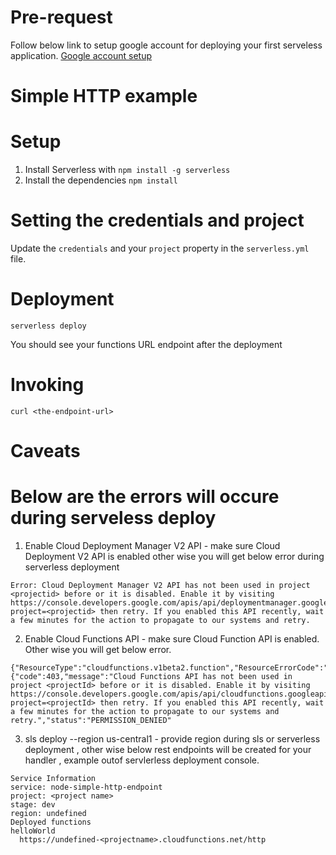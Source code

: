 <!--
title: 'GCF Simple HTTP Endpoint example in NodeJS'
description: 'This example demonstrates how to setup a simple HTTP GET endpoint.'
layout: Doc
framework: v1
platform: 'Google Cloud'
language: nodeJS
authorLink: 'https://github.com/pmuens'
authorName: 'Philipp Muens'
authorAvatar: 'https://avatars3.githubusercontent.com/u/1606004?v=4&s=140'
-->
# Pre-request 
Follow below link to setup google account for deploying your first serveless application.
[Google account setup](https://www.serverless.com/framework/docs/providers/google/guide/credentials/)

# Simple HTTP example

# Setup

1. Install Serverless with `npm install -g serverless`
2. Install the dependencies `npm install`

# Setting the credentials and project

Update the `credentials` and your `project` property in the `serverless.yml` file.

# Deployment

```
serverless deploy
```

You should see your functions URL endpoint after the deployment

# Invoking

```
curl <the-endpoint-url>
```

# Caveats

# Below are the errors will occure during serveless deploy
1. Enable Cloud Deployment Manager V2 API - make sure Cloud Deployment V2 API is enabled other wise you will get below error during serverless deployment 
```
Error: Cloud Deployment Manager V2 API has not been used in project <projectid> before or it is disabled. Enable it by visiting https://console.developers.google.com/apis/api/deploymentmanager.googleapis.com/overview?project=<projectid> then retry. If you enabled this API recently, wait a few minutes for the action to propagate to our systems and retry.
```
2. Enable Cloud Functions API - make sure Cloud Function API is enabled. Other wise you will get below error.
``` 
{"ResourceType":"cloudfunctions.v1beta2.function","ResourceErrorCode":"403","ResourceErrorMessage":{"code":403,"message":"Cloud Functions API has not been used in project <projectId> before or it is disabled. Enable it by visiting https://console.developers.google.com/apis/api/cloudfunctions.googleapis.com/overview?project=<projectId> then retry. If you enabled this API recently, wait a few minutes for the action to propagate to our systems and retry.","status":"PERMISSION_DENIED"
```
3. sls deploy --region us-central1 - provide region during sls or serverless deployment , other wise below rest endpoints will be created for your handler , example outof servlerless deployment console.
```
Service Information
service: node-simple-http-endpoint
project: <project name>
stage: dev
region: undefined
Deployed functions
helloWorld
  https://undefined-<projectname>.cloudfunctions.net/http
```

